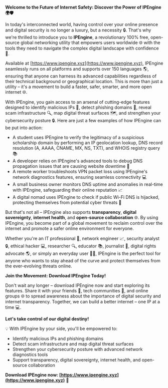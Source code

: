 **Welcome to the Future of Internet Safety: Discover the Power of IPEngine 🌍🛡️**

In today's interconnected world, having control over your online presence and digital security is no longer a luxury, but a necessity 🔒. That's why we're thrilled to introduce you to **IPEngine**, a revolutionary 100% free, open-source global networking utility that empowers users worldwide 🌐 with the tools they need to navigate the complex digital landscape with confidence 🚀.

Available at [https://www.ipengine.xyz](https://www.ipengine.xyz), IPEngine seamlessly runs on all platforms and supports over 150 languages 🌎, ensuring that anyone can harness its advanced capabilities regardless of their technical background or geographical location. This is more than just a utility – it's a movement to build a faster, safer, smarter, and more open internet 🌐.

With IPEngine, you gain access to an arsenal of cutting-edge features designed to identify malicious IPs 👀, detect phishing domains 🚨, reveal scam infrastructure 🔍, map digital threat surfaces 🗺️, and strengthen your cybersecurity posture 🔒. Here are just a few examples of how IPEngine can be put into action:

* A student uses IPEngine to verify the legitimacy of a suspicious scholarship domain by performing an IP geolocation lookup, DNS record resolution (A, AAAA, CNAME, MX, NS, TXT), and WHOIS registry query 📚
* A developer relies on IPEngine's advanced tools to debug DNS propagation issues that are causing website downtime 🔩
* A remote worker troubleshoots VPN packet loss using IPEngine's network diagnostics features, ensuring seamless connectivity 💻
* A small business owner monitors DNS uptime and anomalies in real-time with IPEngine, safeguarding their online reputation 📈
* A digital nomad uses IPEngine to check if public Wi-Fi DNS is hijacked, protecting themselves from potential cyber threats 🚀

But that's not all – IPEngine also supports **transparency**, **digital sovereignty**, **internet health**, and **open-source collaboration** 🌐. By using IPEngine, you become part of a global movement to reclaim control over the internet and promote a safer online environment for everyone.

Whether you're an IT professional 🔧, network engineer 📈, security analyst 🔒, ethical hacker 💻, researcher 🔍, educator 📚, journalist 📰, digital rights advocate 🌎, or simply an everyday user 👩‍🏫, IPEngine is the perfect tool for anyone who wants to stay ahead of the curve and protect themselves from the ever-evolving threats online.

**Join the Movement: Download IPEngine Today!**

Don't wait any longer – download IPEngine now and start exploring its features. Share it with your friends 🤩, tech communities 👥, and online groups 🌐 to spread awareness about the importance of digital security and internet transparency. Together, we can build a better internet – one IP at a time 💻.

**Let's take control of our digital destiny!**

💡 With IPEngine by your side, you'll be empowered to:

* Identify malicious IPs and phishing domains
* Detect scam infrastructure and map digital threat surfaces
* Strengthen your cybersecurity posture with advanced network diagnostics tools
* Support transparency, digital sovereignty, internet health, and open-source collaboration

**Download IPEngine now: [https://www.ipengine.xyz](https://www.ipengine.xyz)** 🔗
